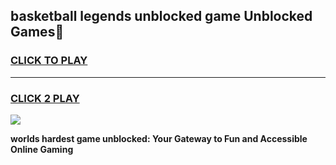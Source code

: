 
## basketball legends unblocked game Unblocked Games👋
<h3>
<a href="https://premium.freeplayer.one?title=basketball_legends_unblocked_game&ref=16F">CLICK TO PLAY</a></h3>
<hr>

<h3>
<a href="https://premium.freeplayer.one?title=basketball_legends_unblocked_game&ref=16F">CLICK 2 PLAY</a>
  
</h3>

<a href="https://premium.freeplayer.one?title=basketball_legends_unblocked_game&ref=16F/"><img src="https://clearcache.store/games.png"></a>


**worlds hardest game unblocked: Your Gateway to Fun and Accessible Online Gaming**
